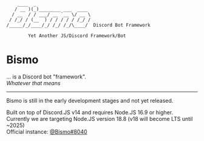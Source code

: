 	    ____  _                    
	   / __ )(_)________ ___  ____ 
	  / __  / / ___/ __ `__ \/ __ \
	 / /_/ / (__  ) / / / / / /_/ /
	/_____/_/____/_/ /_/ /_/\____/  Discord Bot Framework
	
            Yet Another JS/Discord Framework/Bot


# Bismo
... is a Discord bot "framework".\
_Whatever that means_


---

Bismo is still in the early development stages and not yet released.


Built on top of Discord.JS v14 and requires Node.JS 16.9 or higher. Currently we are targeting Node.JS version 18.8 (v18 will become LTS until ~2025)
\
Official instance: [@Bismo#8040](https://discord.com/channels/@me/634918045885923348)